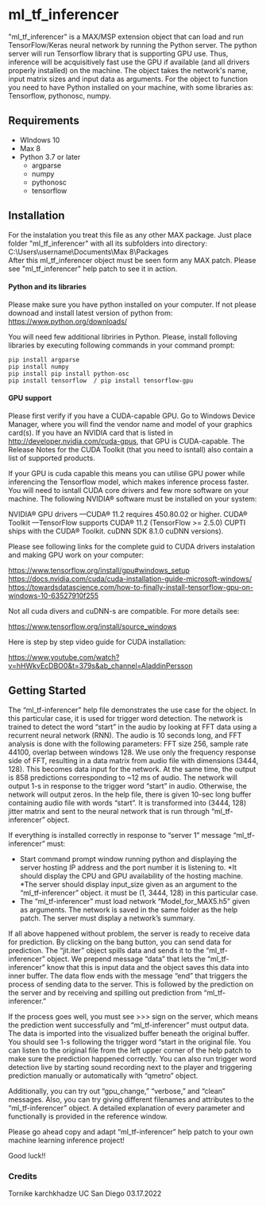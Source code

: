 # ml_tf_inferencer

"ml_tf_inferencer" is a MAX/MSP extension object that can load and run TensorFlow/Keras neural network by running the Python server. The python server will run Tensorflow library that is supporting GPU use. Thus, inference will be acquisitively fast use the GPU if available (and all drivers properly installed) on the machine. The object takes the network's name, input matrix sizes and input data as arguments. For the object to function you need to have Python installed on your machine, with some libraries as: Tensorflow, pythonosc, numpy.


## Requirements

* WIndows 10
* Max 8
* Python 3.7 or later 
	* argparse
	* numpy
	* pythonosc
	* tensorflow

## Installation

For the instalation you treat this file as any other MAX package. Just place folder "ml_tf_inferencer" with all its subfolders into directory: C:\Users\username\Documents\Max 8\Packages\
After this ml_tf_inferencer object must be seen form any MAX patch. Please see "ml_tf_inferencer" help patch to see it in action.

#### Python and its libraries

Please make sure you have python installed on your computer. If not please downoad and install latest version of python from: https://www.python.org/downloads/

You will need few additional libriries in Python. Please, install folloving libraries by executing following commands in your command prompt:
```
pip install argparse
pip install numpy
pip install pip install python-osc
pip install tensorflow  / pip install tensorflow-gpu
```
#### GPU support

Please first verify if you have a CUDA-capable GPU. Go to Windows Device Manager, where you will find the vendor name and model of your graphics card(s). If you have an NVIDIA card that is listed in http://developer.nvidia.com/cuda-gpus, that GPU is CUDA-capable. The Release Notes for the CUDA Toolkit (that you need to isntall) also contain a list of supported products.

If your GPU is cuda capable this means you can utilise GPU power while inferencing the Tensorflow model, which makes inference process faster. You will need to isntall CUDA core drivers and few more software on your machine.
The following NVIDIA® software must be installed on your system:

NVIDIA® GPU drivers —CUDA® 11.2 requires 450.80.02 or higher.
CUDA® Toolkit —TensorFlow supports CUDA® 11.2 (TensorFlow >= 2.5.0)
CUPTI ships with the CUDA® Toolkit.
cuDNN SDK 8.1.0 cuDNN versions).

Please see following links for the complete guid to CUDA drivers instalation and making GPU work on your computer:

https://www.tensorflow.org/install/gpu#windows_setup
https://docs.nvidia.com/cuda/cuda-installation-guide-microsoft-windows/
https://towardsdatascience.com/how-to-finally-install-tensorflow-gpu-on-windows-10-63527910f255

Not all cuda divers and cuDNN-s are compatible. For more details see:

https://www.tensorflow.org/install/source_windows

Here is step by step video guide for CUDA installation:

https://www.youtube.com/watch?v=hHWkvEcDBO0&t=379s&ab_channel=AladdinPersson


## Getting Started

The “ml_tf-inferencer” help file demonstrates the use case for the object. In this particular case, it is used for trigger word detection. The network is trained to detect the word “start” in the audio by looking at FFT data using a recurrent neural network (RNN). The audio is 10 seconds long, and FFT analysis is done with the following parameters: FFT size 256, sample rate 44100, overlap between windows 128. We use only the frequency response side of FFT, resulting in a data matrix from audio file with dimensions (3444, 128). This becomes data input for the network. At the same time, the output is 858 predictions corresponding to ~12 ms of audio. The network will output 1-s in response to the trigger word “start” in audio. Otherwise, the network will output zeros. In the help file, there is given 10-sec long buffer containing audio file with words “start”. It is transformed into (3444, 128) jitter matrix and sent to the neural network that is run through “ml_tf-inferencer” object.

If everything is installed correctly in response to “server 1” message “ml_tf-inferencer” must:

* Start command prompt window running python and displaying the server hosting IP address and the port number it is listening to. 
*It should display the CPU and GPU availability of the hosting machine. 
*The server should display input_size given as an argument to the “ml_tf-inferencer” object. it must be (1, 3444, 128) in this particular case.
* The “ml_tf-inferencer” must load network “Model_for_MAX5.h5” given as arguments. The network is saved in the same folder as the help patch. The server must display a network’s summary.

If all above happened without problem, the server is ready to receive data for prediction. By clicking on the bang button, you can send data for prediction. The “jit.iter” object spills data and sends it to the “ml_tf-inferencer” object. We prepend message “data” that lets the “ml_tf-inferencer” know that this is input data and the object saves this data into inner buffer. The data flow ends with the message “end” that triggers the process of sending data to the server. This is followed by the prediction on the server and by receiving and spilling out prediction from “ml_tf-inferencer.”

If the process goes well, you must see >>> sign on the server, which means the prediction went successfully and “ml_tf-inferencer” must output data. The data is imported into the visualized buffer beneath the original buffer. You should see 1-s following the trigger word “start in the original file. You can listen to the original file from the left upper corner of the help patch to make sure the prediction happened correctly. You can also run trigger word detection live by starting sound recording next to the player and triggering prediction manually or automatically with “qmetro” object.

Additionally, you can try out “gpu_change,” “verbose,” and “clean” messages. Also, you can try giving different filenames and attributes to the “ml_tf-inferencer” object. A detailed explanation of every parameter and functionally is provided in the reference window.

Please go ahead copy and adapt “ml_tf-inferencer” help patch to your own machine learning inference project!

Good luck!!

### Credits

Tornike karchkhadze 
UC San Diego
03.17.2022






